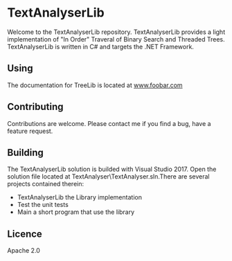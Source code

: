 # TextAnalyserLib

Welcome to the TextAnalyserLib repository.
TextAnalyserLib provides a light implementation of "In Order" Traveral of Binary Search and Threaded Trees. 
TextAnalyserLib is written in C# and targets the .NET Framework.

## Using
The documentation for TreeLib is located at www.foobar.com

## Contributing
Contributions are welcome. Please contact me if you find a bug, have a feature request.

## Building
The TextAnalyserLib solution is builded with Visual Studio 2017. Open the solution file located at TextAnalyser\TextAnalyser.sln.There are several projects contained therein:
- TextAnalyserLib the Library implementation
- Test the unit tests
- Main a short program that use the library

## Licence
Apache 2.0
